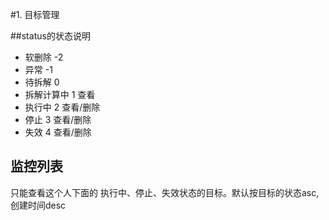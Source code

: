#1. 目标管理

##status的状态说明
* 软删除 -2
* 异常 -1
* 待拆解  0   
* 拆解计算中 1   查看
* 执行中 2  查看/删除
* 停止 3  查看/删除
* 失效 4  查看/删除

## 监控列表
只能查看这个人下面的 执行中、停止、失效状态的目标。默认按目标的状态asc,创建时间desc